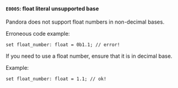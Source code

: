 #### `E0005`: float literal unsupported base

Pandora does not support float numbers in non-decimal bases.

Erroneous code example:

```
set float_number: float = 0b1.1; // error!
```

If you need to use a float number, ensure that it is in decimal base.

Example:

```
set float_number: float = 1.1; // ok!
```
